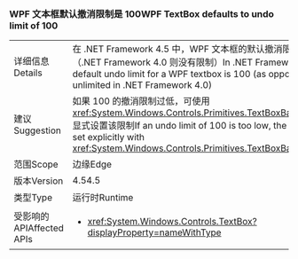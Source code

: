 ### <a name="wpf-textbox-defaults-to-undo-limit-of-100"></a><span data-ttu-id="7d228-101">WPF 文本框默认撤消限制是 100</span><span class="sxs-lookup"><span data-stu-id="7d228-101">WPF TextBox defaults to undo limit of 100</span></span>

|   |   |
|---|---|
|<span data-ttu-id="7d228-102">详细信息</span><span class="sxs-lookup"><span data-stu-id="7d228-102">Details</span></span>|<span data-ttu-id="7d228-103">在 .NET Framework 4.5 中，WPF 文本框的默认撤消限制是 100（.NET Framework 4.0 则没有限制）</span><span class="sxs-lookup"><span data-stu-id="7d228-103">In .NET Framework 4.5, the default undo limit for a WPF textbox is 100 (as opposed to being unlimited in .NET Framework 4.0)</span></span>|
|<span data-ttu-id="7d228-104">建议</span><span class="sxs-lookup"><span data-stu-id="7d228-104">Suggestion</span></span>|<span data-ttu-id="7d228-105">如果 100 的撤消限制过低，可使用 <xref:System.Windows.Controls.Primitives.TextBoxBase.UndoLimit> 显式设置该限制</span><span class="sxs-lookup"><span data-stu-id="7d228-105">If an undo limit of 100 is too low, the limit can be set explicitly with <xref:System.Windows.Controls.Primitives.TextBoxBase.UndoLimit></span></span>|
|<span data-ttu-id="7d228-106">范围</span><span class="sxs-lookup"><span data-stu-id="7d228-106">Scope</span></span>|<span data-ttu-id="7d228-107">边缘</span><span class="sxs-lookup"><span data-stu-id="7d228-107">Edge</span></span>|
|<span data-ttu-id="7d228-108">版本</span><span class="sxs-lookup"><span data-stu-id="7d228-108">Version</span></span>|<span data-ttu-id="7d228-109">4.5</span><span class="sxs-lookup"><span data-stu-id="7d228-109">4.5</span></span>|
|<span data-ttu-id="7d228-110">类型</span><span class="sxs-lookup"><span data-stu-id="7d228-110">Type</span></span>|<span data-ttu-id="7d228-111">运行时</span><span class="sxs-lookup"><span data-stu-id="7d228-111">Runtime</span></span>|
|<span data-ttu-id="7d228-112">受影响的 API</span><span class="sxs-lookup"><span data-stu-id="7d228-112">Affected APIs</span></span>|<ul><li><xref:System.Windows.Controls.TextBox?displayProperty=nameWithType></li></ul>|

